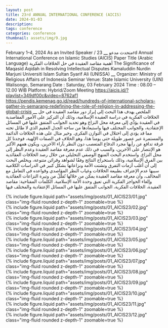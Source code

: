 ```yaml
---
layout: post
title: 23rd ANNUAL INTERNATIONAL CONFERENCE (AICIS)
date: 2024-01-03
description:
tags: conference
categories: conference
thumbnail: assets/img/9.jpg
---
```


February 1–4, 2024 As an Invited Speaker / متحدث مدعو ****\_\_**** 23rd Annual International Conference on Islamic Studies (AICIS) Paper Title (Arabic Language) أهمية مقاصد العقيدة في حل الخلافات الفكرية The Significance of Maqasid Aqidah in Resolving Intellectual Disputes Kamaluddin Nurdin Marjuni Universiti Islam Sultan Syarif Ali (UNISSA) ****\_\_**** Organizer: Ministry of Religious Affairs of Indonesia Seminar Venue: State Islamic University (UIN) Walisongo, Semarang Date : Saturday, 03 February 2024 Time : 08.00 – 12.00 WIB Platform: Hybrid/Zoom Meeting https://aicis.id/?playlist=349df00c&video=8762af1 https://pendis.kemenag.go.id/read/hundreds-of-international-scholars-gather-in-semarang-redefining-the-role-of-religion-in-addressing-the-global-crisis ****\_\_**** الملخص يهدف هذا البحث إلى إبراز دور مقاصد العقيدة في حل الخلافات الفكرية في دراسة العقيدة الإسلامية، وذلك أن التركيز على الأمور المقاصدية في العقيدة يؤدِّي إلى معرفة محل النزاع وهو تحديد الجوانب المتفق عليها في المسائل الإعتقادية، والجوانب المختلف فيها واستبعادها من ساحة الجدل العقيم الذي لا طائل تحته مما قد يؤدي إلى اختلال في التوازن الفكري. وخير مثال على هذه الخلافات الدائمة والمستمرة عبر عصور طويلة حتى يومنا هذا، وهو الخلاف في الصفات الإلهية، فوجدنا كل فرقة تدافع عن رأيها مجرد الدفاع المتعصب دون النظر بآراء الآخرين، ويكون همهم الأكبر هو الإنتصار على الآخرين، والسبب في ذلك عدم معرفة مقاصد العقيدة وعدم النظر إلى محل النزاع. واستخدم البحث المنهج الوصفي التحليلي من خلال رصد الخلافات العقائدية بين الفرق الإسلامية، وذلك باستخراج النتائج وفقًا لشواهد وقرائن متنوعة، ويخلص البحث إلى أن أغلب أزمات التفرق وتشتت الأمة ونزاعاتها بشكل كبير في الدراسات الكلامية سببها عدم الإعتراف بطبيعة الخلافات وغياب النظر المقاصدي وقواعده في التعامل مع المخالف، وأن معرفة مقاصد العقيدة يمكن من خلالها تُقلِّلُ من وتيرة النزاعات العقائدية وإلغاء الحواجز الفكرية التي تعيق وحدة الأمة الإسلامية. الكلمات المفتاحية: مقاصد العقيدة، الخلافات الفكرية، الجوانب المتفق عليها في المسائل الإعتقادية والمختلف فيها

<div class="row mt-3">
    <div class="col-sm mt-3 mt-md-0">
        {% include figure.liquid path="assets/img/posts/01_AICIS23/01.jpg" class="img-fluid rounded z-depth-1" zoomable=true %}
    </div>
    <div class="col-sm mt-3 mt-md-0">
        {% include figure.liquid path="assets/img/posts/01_AICIS23/02.jpg" class="img-fluid rounded z-depth-1" zoomable=true %}
    </div>
    <div class="col-sm mt-3 mt-md-0">
        {% include figure.liquid path="assets/img/posts/01_AICIS23/03.jpg" class="img-fluid rounded z-depth-1" zoomable=true %}
    </div>
    <div class="col-sm mt-3 mt-md-0">
        {% include figure.liquid path="assets/img/posts/01_AICIS23/04.jpg" class="img-fluid rounded z-depth-1" zoomable=true %}
    </div>
    <div class="col-sm mt-3 mt-md-0">
        {% include figure.liquid path="assets/img/posts/01_AICIS23/05.jpg" class="img-fluid rounded z-depth-1" zoomable=true %}
    </div>
    <div class="col-sm mt-3 mt-md-0">
        {% include figure.liquid path="assets/img/posts/01_AICIS23/06.jpg" class="img-fluid rounded z-depth-1" zoomable=true %}
    </div>
    <div class="col-sm mt-3 mt-md-0">
        {% include figure.liquid path="assets/img/posts/01_AICIS23/07.jpg" class="img-fluid rounded z-depth-1" zoomable=true %}
    </div>
    <div class="col-sm mt-3 mt-md-0">
        {% include figure.liquid path="assets/img/posts/01_AICIS23/08.jpg" class="img-fluid rounded z-depth-1" zoomable=true %}
    </div>
    <div class="col-sm mt-3 mt-md-0">
        {% include figure.liquid path="assets/img/posts/01_AICIS23/09.jpg" class="img-fluid rounded z-depth-1" zoomable=true %}
    </div>
    <div class="col-sm mt-3 mt-md-0">
        {% include figure.liquid path="assets/img/posts/01_AICIS23/10.jpg" class="img-fluid rounded z-depth-1" zoomable=true %}
    </div>
    <div class="col-sm mt-3 mt-md-0">
        {% include figure.liquid path="assets/img/posts/01_AICIS23/11.jpg" class="img-fluid rounded z-depth-1" zoomable=true %}
    </div>
    <div class="col-sm mt-3 mt-md-0">
        {% include figure.liquid path="assets/img/posts/01_AICIS23/12.jpg" class="img-fluid rounded z-depth-1" zoomable=true %}
    </div>
</div>
